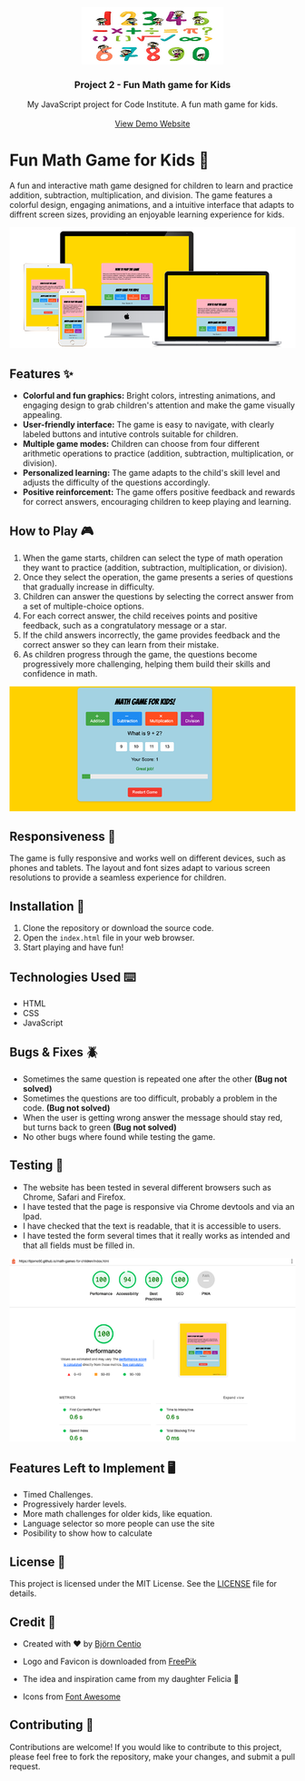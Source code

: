 <div align="center">
  <a href="https://bjorne90.github.io/math-games-for-children/index.html" target="_blank">
    <img src="assets/images/logo.jpg" alt="Logo" width="250" height="100">
  </a>

  <h3 align="center">Project 2 - Fun Math game for Kids</h3>

  <p align="center">
    My JavaScript project for Code Institute. A fun math game for kids.
    <br />
    <br />
    <a href="https://bjorne90.github.io/math-games-for-children/index.html">View Demo Website</a>
  </p>
</div>

# Fun Math Game for Kids 🚀

A fun and interactive math game designed for children to learn and practice addition, subtraction, multiplication, and division.
The game features a colorful design, engaging animations, and a intuitive interface that adapts to diffrent screen sizes,
providing an enjoyable learning experience for kids.

![Fun Math Game for Kids](assets/images/mockup.png)

## Features ✨
- **Colorful and  fun graphics:** Bright colors, intresting animations, and engaging design to grab children's 
attention and make the game visually appealing.
- **User-friendly interface:** The game is easy to navigate, with clearly labeled buttons and intutive controls suitable for
children.
- **Multiple game modes:** Children can choose from four different arithmetic operations to practice (addition, subtraction, multiplication, or division).
- **Personalized learning:** The game adapts to the child's skill level and adjusts the difficulty of the questions accordingly.
- **Positive reinforcement:** The game offers positive feedback and rewards for correct answers, encouraging children to keep playing and learning.

## How to Play 🎮
1. When the game starts, children can select the type of math operation they want to practice (addition, subtraction, multiplication, or division).
2. Once they select the operation, the game presents a series of questions that gradually increase in difficulty.
3. Children can answer the questions by selecting the correct answer from a set of multiple-choice options.
4. For each correct answer, the child receives points and positive feedback, such as a congratulatory message or a star.
5. If the child answers incorrectly, the game provides feedback and the correct answer so they can learn from their mistake.
6. As children progress through the game, the questions become progressively more challenging, helping them build their skills and confidence in math.

![Fun Math Game Screenshot 2](assets/images/howtoplay.png)

## Responsiveness 📱

The game is fully responsive and works well on different devices, such as phones and tablets. The layout and font sizes adapt to various screen resolutions to provide a seamless experience for children.

## Installation 💾

1. Clone the repository or download the source code.
2. Open the `index.html` file in your web browser.
3. Start playing and have fun!

## Technologies Used ⌨️

- HTML
- CSS
- JavaScript

## Bugs & Fixes 🪲

* Sometimes the same question is repeated one after the other **(Bug not solved)**
* Sometimes the questions are too difficult, probably a problem in the code. **(Bug not solved)**
* When the user is getting wrong answer the message should stay red, but turns back to green **(Bug not solved)**
* No other bugs where found while testing the game.

## Testing 📝

* The website has been tested in several different browsers such as Chrome, Safari and Firefox.
* I have tested that the page is responsive via Chrome devtools and via an Ipad.
* I have checked that the text is readable, that it is accessible to users.
* I have tested the form several times that it really works as intended and that all fields must be filled in.

![Lighthouse score of the website](assets/images/lighthouse.png)

## Features Left to Implement 🖥️

- Timed Challenges.
- Progressively harder levels.
- More math challenges for older kids, like equation.
- Language selector so more people can use the site
- Posibility to show how to calculate

## License 📄

This project is licensed under the MIT License. See the [LICENSE](license) file for details.

## Credit 💖

* Created with ❤️ by [Björn Centio](https://github.com/bjorne90)

* Logo and Favicon is downloaded from [FreePik](https://www.freepik.com/free-vector/hand-drawn-cartoon-mathematical-symbols_11521131.htm#query=math%20logo&position=44&from_view=keyword&track=ais)

* The idea and inspiration came from my daughter Felicia 🦋

* Icons from [Font Awesome](https://fontawesome.com/)

## Contributing 💽

Contributions are welcome! If you would like to contribute to this project, please feel free to fork the repository, make your changes, and submit a pull request.